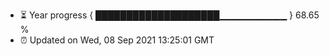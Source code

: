 - ⏳ Year progress { ████████████████████▁▁▁▁▁▁▁▁▁▁ } 68.65 %
- ⏰ Updated on Wed, 08 Sep 2021 13:25:01 GMT

